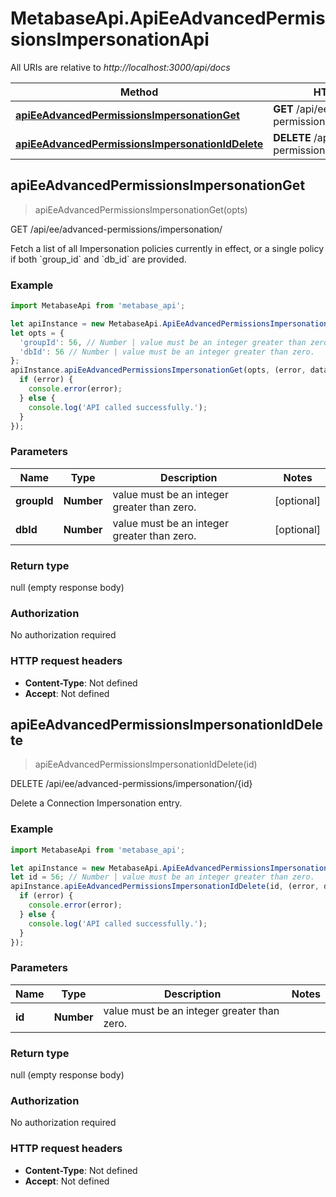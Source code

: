 # MetabaseApi.ApiEeAdvancedPermissionsImpersonationApi

All URIs are relative to *http://localhost:3000/api/docs*

Method | HTTP request | Description
------------- | ------------- | -------------
[**apiEeAdvancedPermissionsImpersonationGet**](ApiEeAdvancedPermissionsImpersonationApi.md#apiEeAdvancedPermissionsImpersonationGet) | **GET** /api/ee/advanced-permissions/impersonation/ | GET /api/ee/advanced-permissions/impersonation/
[**apiEeAdvancedPermissionsImpersonationIdDelete**](ApiEeAdvancedPermissionsImpersonationApi.md#apiEeAdvancedPermissionsImpersonationIdDelete) | **DELETE** /api/ee/advanced-permissions/impersonation/{id} | DELETE /api/ee/advanced-permissions/impersonation/{id}



## apiEeAdvancedPermissionsImpersonationGet

> apiEeAdvancedPermissionsImpersonationGet(opts)

GET /api/ee/advanced-permissions/impersonation/

Fetch a list of all Impersonation policies currently in effect, or a single policy if both &#x60;group_id&#x60; and &#x60;db_id&#x60;   are provided.

### Example

```javascript
import MetabaseApi from 'metabase_api';

let apiInstance = new MetabaseApi.ApiEeAdvancedPermissionsImpersonationApi();
let opts = {
  'groupId': 56, // Number | value must be an integer greater than zero.
  'dbId': 56 // Number | value must be an integer greater than zero.
};
apiInstance.apiEeAdvancedPermissionsImpersonationGet(opts, (error, data, response) => {
  if (error) {
    console.error(error);
  } else {
    console.log('API called successfully.');
  }
});
```

### Parameters


Name | Type | Description  | Notes
------------- | ------------- | ------------- | -------------
 **groupId** | **Number**| value must be an integer greater than zero. | [optional] 
 **dbId** | **Number**| value must be an integer greater than zero. | [optional] 

### Return type

null (empty response body)

### Authorization

No authorization required

### HTTP request headers

- **Content-Type**: Not defined
- **Accept**: Not defined


## apiEeAdvancedPermissionsImpersonationIdDelete

> apiEeAdvancedPermissionsImpersonationIdDelete(id)

DELETE /api/ee/advanced-permissions/impersonation/{id}

Delete a Connection Impersonation entry.

### Example

```javascript
import MetabaseApi from 'metabase_api';

let apiInstance = new MetabaseApi.ApiEeAdvancedPermissionsImpersonationApi();
let id = 56; // Number | value must be an integer greater than zero.
apiInstance.apiEeAdvancedPermissionsImpersonationIdDelete(id, (error, data, response) => {
  if (error) {
    console.error(error);
  } else {
    console.log('API called successfully.');
  }
});
```

### Parameters


Name | Type | Description  | Notes
------------- | ------------- | ------------- | -------------
 **id** | **Number**| value must be an integer greater than zero. | 

### Return type

null (empty response body)

### Authorization

No authorization required

### HTTP request headers

- **Content-Type**: Not defined
- **Accept**: Not defined

